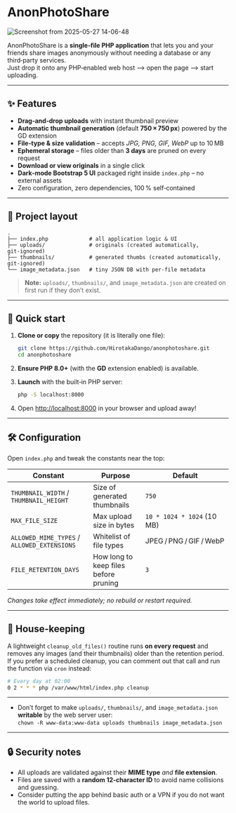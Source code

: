 # AnonPhotoShare

![Screenshot from 2025-05-27 14-06-48](https://github.com/user-attachments/assets/5da2488c-4a8e-439e-aa47-982254e3e65b)

AnonPhotoShare is a **single‑file PHP application** that lets you and your friends share images anonymously without needing a database or any third‑party services.  
Just drop it onto any PHP‑enabled web host ⟶ open the page ⟶ start uploading.

---

## ✨ Features

* **Drag‑and‑drop uploads** with instant thumbnail preview  
* **Automatic thumbnail generation** (default **750 × 750 px**) powered by the GD extension  
* **File‑type & size validation** – accepts *JPG, PNG, GIF, WebP* up to 10 MB  
* **Ephemeral storage** – files older than **3 days** are pruned on every request  
* **Download or view originals** in a single click  
* **Dark‑mode Bootstrap 5 UI** packaged right inside `index.php` – no external assets  
* Zero configuration, zero dependencies, 100 % self‑contained

---

## 📂 Project layout

```
.
├── index.php             # all application logic & UI
├── uploads/              # originals (created automatically, git‑ignored)
├── thumbnails/           # generated thumbs (created automatically, git‑ignored)
└── image_metadata.json   # tiny JSON DB with per‑file metadata
```

> **Note:** `uploads/`, `thumbnails/`, and `image_metadata.json` are created on first run if they don’t exist.

---

## 🚀 Quick start

1. **Clone or copy** the repository (it is literally one file):

   ```bash
   git clone https://github.com/HirotakaDango/anonphotoshare.git
   cd anonphotoshare
   ```

2. **Ensure PHP 8.0+** (with the **GD** extension enabled) is available.

3. **Launch** with the built‑in PHP server:

   ```bash
   php -S localhost:8000
   ```

4. Open <http://localhost:8000> in your browser and upload away!

---

## 🛠️ Configuration

Open `index.php` and tweak the constants near the top:

| Constant | Purpose | Default |
|----------|---------|---------|
| `THUMBNAIL_WIDTH` / `THUMBNAIL_HEIGHT` | Size of generated thumbnails | `750` |
| `MAX_FILE_SIZE` | Max upload size in bytes | `10 * 1024 * 1024` (10 MB) |
| `ALLOWED_MIME_TYPES` / `ALLOWED_EXTENSIONS` | Whitelist of file types | JPEG / PNG / GIF / WebP |
| `FILE_RETENTION_DAYS` | How long to keep files before pruning | `3` |

*Changes take effect immediately; no rebuild or restart required.*

---

## 🧹 House‑keeping

A lightweight `cleanup_old_files()` routine runs **on every request** and removes any images (and their thumbnails) older than the retention period.  
If you prefer a scheduled cleanup, you can comment out that call and run the function via `cron` instead:

```bash
# Every day at 02:00
0 2 * * * php /var/www/html/index.php cleanup
```

---


* Don’t forget to make `uploads/`, `thumbnails/`, and `image_metadata.json` **writable** by the web server user:  
  `chown -R www-data:www-data uploads thumbnails image_metadata.json`

---

## 🔒 Security notes

* All uploads are validated against their **MIME type** *and* **file extension**.
* Files are saved with a **random 12‑character ID** to avoid name collisions and guessing.
* Consider putting the app behind basic auth or a VPN if you do not want the world to upload files.

